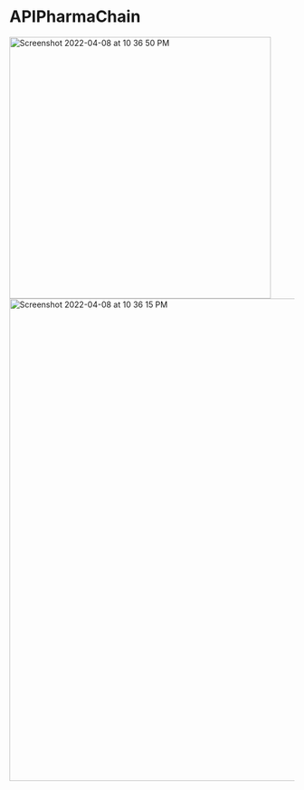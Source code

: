 # APIPharmaChain


<img width="462" alt="Screenshot 2022-04-08 at 10 36 50 PM" src="https://user-images.githubusercontent.com/89035725/162489374-37384860-18de-4c91-a9ca-24d9b48132cd.png">
<img width="852" alt="Screenshot 2022-04-08 at 10 36 15 PM" src="https://user-images.githubusercontent.com/89035725/162489426-6753b3fa-a4a9-4990-822a-15626e67d623.png">
